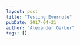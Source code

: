 ```yaml
---
layout: post
title: "Testing Evernote"
pubDate: 2017-04-21
author: "Alexander Garber"
tags: []
---
```


<br>

